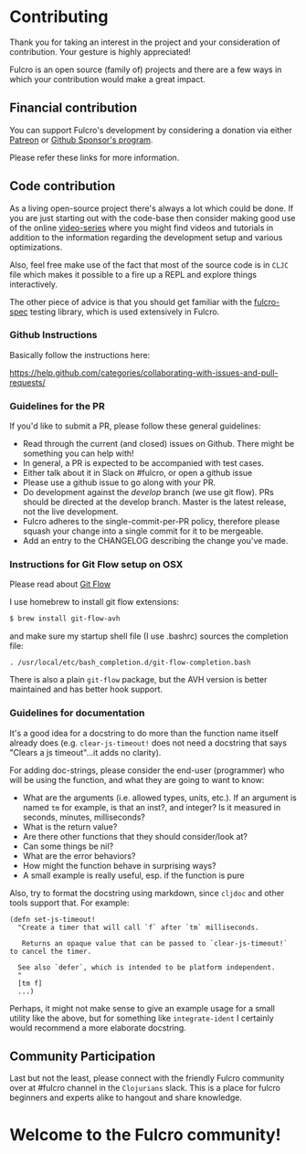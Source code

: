 # Contributing

Thank you for taking an interest in the project and your consideration of contribution. Your gesture is highly appreciated! 

Fulcro is an open source (family of) projects and there are a few ways in which your contribution would 
make a great impact.

## Financial contribution

You can support Fulcro's development by considering a donation via either [Patreon](https://patreon.com/fulcro) or 
[Github Sponsor's program](https://github.com/sponsors/awkay).

Please refer these links for more information.

## Code contribution

As a living open-source project there's always a lot which could be done. If you are just starting out with the code-base then 
consider making good use of the online [video-series](https://www.youtube.com/user/tonythekay/videos) where you might find videos 
and tutorials in addition to the information regarding the development setup and various optimizations.
 
Also, feel free make use of the fact that most of the source code is in `CLJC` file which makes it possible to a fire up a REPL and 
explore things interactively.

The other piece of advice is that you should get familiar with the [fulcro-spec](https://github.com/fulcrologic/fulcro-spec) testing library,
which is used extensively in Fulcro.

### Github Instructions

Basically follow the instructions here:

https://help.github.com/categories/collaborating-with-issues-and-pull-requests/

### Guidelines for the PR

If you'd like to submit a PR, please follow these general guidelines:

- Read through the current (and closed) issues on Github. There might be something you can help with!
- In general, a PR is expected to be accompanied with test cases.
- Either talk about it in Slack on #fulcro, or open a github issue
- Please use a github issue to go along with your PR.
- Do development against the *develop* branch (we use git flow). PRs should be directed at the develop branch. Master is
  the latest release, not the live development.
- Fulcro adheres to the single-commit-per-PR policy, therefore please squash your change into a single commit for it to be mergeable.
- Add an entry to the CHANGELOG describing the change you've made.


### Instructions for Git Flow setup on OSX

Please read about [Git Flow](http://nvie.com/posts/a-successful-git-branching-model/)

I use homebrew to install git flow extensions:

```bash
$ brew install git-flow-avh
```

and make sure my startup shell file (I use .bashrc) sources the completion file:

```
. /usr/local/etc/bash_completion.d/git-flow-completion.bash
```

There is also a plain `git-flow` package, but the AVH version is better maintained and has better hook support.



### Guidelines for documentation

It's a good idea for a docstring to do more than the function name itself already does 
(e.g. `clear-js-timeout!` does not need a docstring that says "Clears a js timeout"...it adds no clarity).

For adding doc-strings, please consider the end-user (programmer) who will be using the function, and what they are going to want to know:

-   What are the arguments (i.e. allowed types, units, etc.). If an argument is named 
    `tm` for example, is that an inst?, and integer? Is it measured in seconds, minutes, milliseconds?
-   What is the return value?
-   Are there other functions that they should consider/look at?
-   Can some things be nil?
-   What are the error behaviors?
-   How might the function behave in surprising ways?
-   A small example is really useful, esp. if the function is pure

Also, try to format the docstring using markdown, since `cljdoc` and other tools support that. For example:

```
(defn set-js-timeout!
  "Create a timer that will call `f` after `tm` milliseconds.

   Returns an opaque value that can be passed to `clear-js-timeout!` to cancel the timer.

  See also `defer`, which is intended to be platform independent.
  "
  [tm f]
  ...)

```

Perhaps, it might not make sense to give an example usage for a small utility like the above, 
but for something like `integrate-ident` I certainly would recommend a more elaborate docstring. 


## Community Participation

Last but not the least, please connect with the friendly Fulcro community over at #fulcro channel in the `Clojurians` slack. 
This is a place for fulcro beginners and experts alike to hangout and share knowledge.

# Welcome to the Fulcro community!
